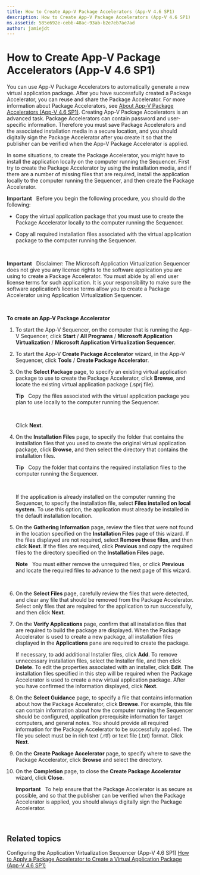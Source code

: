 ```yaml
---
title: How to Create App-V Package Accelerators (App-V 4.6 SP1)
description: How to Create App-V Package Accelerators (App-V 4.6 SP1)
ms.assetid: 585e692e-cebb-48ac-93ab-b2e7eb7ae7ad
author: jamiejdt
---
```


# How to Create App-V Package Accelerators (App-V 4.6 SP1)


You can use App-V Package Accelerators to automatically generate a new virtual application package. After you have successfully created a Package Accelerator, you can reuse and share the Package Accelerator. For more information about Package Accelerators, see [About App-V Package Accelerators (App-V 4.6 SP1)](about-app-v-package-accelerators--app-v-46-sp1-.md). Creating App-V Package Accelerators is an advanced task. Package Accelerators can contain password and user-specific information. Therefore you must save Package Accelerators and the associated installation media in a secure location, and you should digitally sign the Package Accelerator after you create it so that the publisher can be verified when the App-V Package Accelerator is applied.

In some situations, to create the Package Accelerator, you might have to install the application locally on the computer running the Sequencer. First try to create the Package Accelerator by using the installation media, and if there are a number of missing files that are required, install the application locally to the computer running the Sequencer, and then create the Package Accelerator.

**Important**  
Before you begin the following procedure, you should do the following:

-   Copy the virtual application package that you must use to create the Package Accelerator locally to the computer running the Sequencer.

-   Copy all required installation files associated with the virtual application package to the computer running the Sequencer.

 

**Important**  
Disclaimer: The Microsoft Application Virtualization Sequencer does not give you any license rights to the software application you are using to create a Package Accelerator. You must abide by all end user license terms for such application. It is your responsibility to make sure the software application’s license terms allow you to create a Package Accelerator using Application Virtualization Sequencer.

 

**To create an App-V Package Accelerator**

1.  To start the App-V Sequencer, on the computer that is running the App-V Sequencer, click **Start** / **All Programs** / **Microsoft Application Virtualization** / **Microsoft Application Virtualization Sequencer**.

2.  To start the App-V **Create Package Accelerator** wizard, in the App-V Sequencer, click **Tools** / **Create Package Accelerator**.

3.  On the **Select Package** page, to specify an existing virtual application package to use to create the Package Accelerator, click **Browse**, and locate the existing virtual application package (.sprj file).

    **Tip**  
    Copy the files associated with the virtual application package you plan to use locally to the computer running the Sequencer.

     

    Click **Next**.

4.  On the **Installation Files** page, to specify the folder that contains the installation files that you used to create the original virtual application package, click **Browse**, and then select the directory that contains the installation files.

    **Tip**  
    Copy the folder that contains the required installation files to the computer running the Sequencer.

     

    If the application is already installed on the computer running the Sequencer, to specify the installation file, select **Files installed on local system**. To use this option, the application must already be installed in the default installation location.

5.  On the **Gathering Information** page, review the files that were not found in the location specified on the **Installation Files** page of this wizard. If the files displayed are not required, select **Remove these files**, and then click **Next**. If the files are required, click **Previous** and copy the required files to the directory specified on the **Installation Files** page.

    **Note**  
    You must either remove the unrequired files, or click **Previous** and locate the required files to advance to the next page of this wizard.

     

6.  On the **Select Files** page, carefully review the files that were detected, and clear any file that should be removed from the Package Accelerator. Select only files that are required for the application to run successfully, and then click **Next**.

7.  On the **Verify Applications** page, confirm that all installation files that are required to build the package are displayed. When the Package Accelerator is used to create a new package, all installation files displayed in the **Applications** pane are required to create the package.

    If necessary, to add additional Installer files, click **Add**. To remove unnecessary installation files, select the Installer file, and then click **Delete**. To edit the properties associated with an installer, click **Edit**. The installation files specified in this step will be required when the Package Accelerator is used to create a new virtual application package. After you have confirmed the information displayed, click **Next**.

8.  On the **Select Guidance** page, to specify a file that contains information about how the Package Accelerator, click **Browse**. For example, this file can contain information about how the computer running the Sequencer should be configured, application prerequisite information for target computers, and general notes. You should provide all required information for the Package Accelerator to be successfully applied. The file you select must be in rich text (.rtf) or text file (.txt) format. Click **Next**.

9.  On the **Create Package Accelerator** page, to specify where to save the Package Accelerator, click **Browse** and select the directory.

10. On the **Completion** page, to close the **Create Package Accelerator** wizard, click **Close**.

    **Important**  
    To help ensure that the Package Accelerator is as secure as possible, and so that the publisher can be verified when the Package Accelerator is applied, you should always digitally sign the Package Accelerator.

     

## Related topics


Configuring the Application Virtualization Sequencer (App-V 4.6 SP1)
[How to Apply a Package Accelerator to Create a Virtual Application Package (App-V 4.6 SP1)](how-to-apply-a-package-accelerator-to-create-a-virtual-application-package---app-v-46-sp1-.md)

 

 





